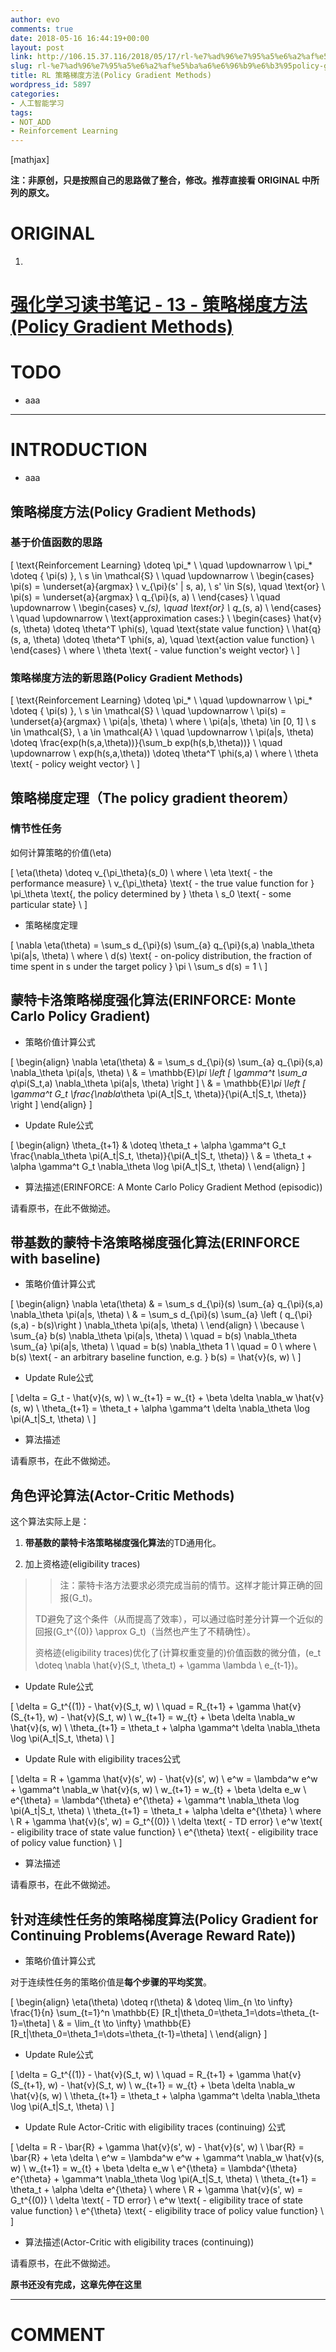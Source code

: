 ```yaml
---
author: evo
comments: true
date: 2018-05-16 16:44:19+00:00
layout: post
link: http://106.15.37.116/2018/05/17/rl-%e7%ad%96%e7%95%a5%e6%a2%af%e5%ba%a6%e6%96%b9%e6%b3%95policy-gradient-methods/
slug: rl-%e7%ad%96%e7%95%a5%e6%a2%af%e5%ba%a6%e6%96%b9%e6%b3%95policy-gradient-methods
title: RL 策略梯度方法(Policy Gradient Methods)
wordpress_id: 5897
categories:
- 人工智能学习
tags:
- NOT_ADD
- Reinforcement Learning
---
```


<!-- more -->

[mathjax]

**注：非原创，只是按照自己的思路做了整合，修改。推荐直接看 ORIGINAL 中所列的原文。**


# ORIGINAL





 	
  1. 


# [强化学习读书笔记 - 13 - 策略梯度方法(Policy Gradient Methods)](http://www.cnblogs.com/steven-yang/p/6624253.html)







# TODO





 	
  * aaa





* * *





# INTRODUCTION





 	
  * aaa











## 策略梯度方法(Policy Gradient Methods)




### 基于价值函数的思路




\[
\text{Reinforcement Learning} \doteq \pi_* \\
\quad \updownarrow \\
\pi_* \doteq \{ \pi(s) \}, \ s \in \mathcal{S} \\
\quad \updownarrow \\
\begin{cases}
\pi(s) = \underset{a}{argmax} \ v_{\pi}(s' | s, a), \ s' \in S(s), \quad \text{or} \\
\pi(s) = \underset{a}{argmax} \ q_{\pi}(s, a) \\
\end{cases} \\
\quad \updownarrow \\
\begin{cases}
v_*(s), \quad \text{or} \\
q_*(s, a) \\
\end{cases} \\
\quad \updownarrow \\
\text{approximation cases:} \\
\begin{cases}
\hat{v}(s, \theta) \doteq \theta^T \phi(s), \quad \text{state value function} \\
\hat{q}(s, a, \theta) \doteq \theta^T \phi(s, a), \quad \text{action value function} \\
\end{cases} \\
where \\
\theta \text{ - value function's weight vector} \\
\]




### 策略梯度方法的新思路(Policy Gradient Methods)




\[
\text{Reinforcement Learning} \doteq \pi_* \\
\quad \updownarrow \\
\pi_* \doteq \{ \pi(s) \}, \ s \in \mathcal{S} \\
\quad \updownarrow \\
\pi(s) = \underset{a}{argmax} \ \pi(a|s, \theta) \\
where \\
\pi(a|s, \theta) \in [0, 1] \\
s \in \mathcal{S}, \ a \in \mathcal{A} \\
\quad \updownarrow \\
\pi(a|s, \theta) \doteq \frac{exp(h(s,a,\theta))}{\sum_b exp(h(s,b,\theta))} \\
\quad \updownarrow \\
exp(h(s,a,\theta)) \doteq \theta^T \phi(s,a) \\
where \\
\theta \text{ - policy weight vector} \\
\]




## 策略梯度定理（The policy gradient theorem）




### 情节性任务




如何计算策略的价值\(\eta\)  

\[
\eta(\theta) \doteq v_{\pi_\theta}(s_0) \\
where \\
\eta \text{ - the performance measure} \\
v_{\pi_\theta} \text{ - the true value function for } \pi_\theta \text{, the policy determined by } \theta \\
s_0 \text{ - some particular state} \\
\]






  * 策略梯度定理  

\[
\nabla \eta(\theta) = \sum_s d_{\pi}(s) \sum_{a} q_{\pi}(s,a) \nabla_\theta \pi(a|s, \theta) \\
where \\
d(s) \text{ - on-policy distribution, the fraction of time spent in s under the target policy } \pi \\
\sum_s d(s) = 1 \\
\]




## 蒙特卡洛策略梯度强化算法(ERINFORCE: Monte Carlo Policy Gradient)






  * 策略价值计算公式  

\[
\begin{align}
\nabla \eta(\theta) 
& = \sum_s d_{\pi}(s) \sum_{a} q_{\pi}(s,a) \nabla_\theta \pi(a|s, \theta) \\
& = \mathbb{E}_\pi \left [ \gamma^t \sum_a q_\pi(S_t,a) \nabla_\theta \pi(a|s, \theta) \right ] \\
& = \mathbb{E}_\pi \left [ \gamma^t G_t \frac{\nabla_\theta \pi(A_t|S_t, \theta)}{\pi(A_t|S_t, \theta)} \right ]
\end{align}
\]



  * Update Rule公式  

\[
\begin{align}
\theta_{t+1} 
& \doteq \theta_t + \alpha \gamma^t G_t \frac{\nabla_\theta \pi(A_t|S_t, \theta)}{\pi(A_t|S_t, \theta)} \\
& = \theta_t + \alpha \gamma^t G_t \nabla_\theta \log \pi(A_t|S_t, \theta) \\
\end{align}
\]



  * 算法描述(ERINFORCE: A Monte Carlo Policy Gradient Method (episodic))  

请看原书，在此不做拗述。





## 带基数的蒙特卡洛策略梯度强化算法(ERINFORCE with baseline)






  * 策略价值计算公式  

\[
\begin{align}
\nabla \eta(\theta) 
& = \sum_s d_{\pi}(s) \sum_{a} q_{\pi}(s,a) \nabla_\theta \pi(a|s, \theta) \\
& = \sum_s d_{\pi}(s) \sum_{a} \left ( q_{\pi}(s,a) - b(s)\right ) \nabla_\theta \pi(a|s, \theta) \\
\end{align} \\
\because \\
\sum_{a} b(s) \nabla_\theta \pi(a|s, \theta) \\
\quad = b(s) \nabla_\theta \sum_{a} \pi(a|s, \theta) \\
\quad = b(s) \nabla_\theta 1 \\
\quad = 0 \\
where \\
b(s) \text{ - an arbitrary baseline function, e.g. } b(s) = \hat{v}(s, w) \\
\]



  * Update Rule公式  

\[
\delta = G_t - \hat{v}(s, w) \\
w_{t+1} = w_{t} + \beta \delta \nabla_w \hat{v}(s, w) \\
\theta_{t+1} = \theta_t + \alpha \gamma^t \delta \nabla_\theta \log \pi(A_t|S_t, \theta) \\
\]



  * 算法描述  

请看原书，在此不做拗述。





## 角色评论算法(Actor-Critic Methods)




这个算法实际上是：






  1. **带基数的蒙特卡洛策略梯度强化算法**的TD通用化。


  2. 加上资格迹(eligibility traces)




<blockquote>

> 
> 注：蒙特卡洛方法要求必须完成当前的情节。这样才能计算正确的回报\(G_t\)。  

TD避免了这个条件（从而提高了效率），可以通过临时差分计算一个近似的回报\(G_t^{(0)} \approx G_t\)（当然也产生了不精确性）。  

资格迹(eligibility traces)优化了(计算权重变量的)价值函数的微分值，\(e_t \doteq \nabla \hat{v}(S_t, \theta_t) + \gamma \lambda \ e_{t-1}\)。
> 
> 
</blockquote>






  * Update Rule公式  

\[
\delta = G_t^{(1)} - \hat{v}(S_t, w) \\
\quad = R_{t+1} + \gamma \hat{v}(S_{t+1}, w) - \hat{v}(S_t, w) \\
w_{t+1} = w_{t} + \beta \delta \nabla_w \hat{v}(s, w) \\
\theta_{t+1} = \theta_t + \alpha \gamma^t \delta \nabla_\theta \log \pi(A_t|S_t, \theta) \\
\]



  * Update Rule with eligibility traces公式  

\[
\delta = R + \gamma \hat{v}(s', w) - \hat{v}(s', w) \\
e^w = \lambda^w e^w + \gamma^t \nabla_w \hat{v}(s, w) \\
w_{t+1} = w_{t} + \beta \delta e_w \\
e^{\theta} = \lambda^{\theta} e^{\theta} + \gamma^t \nabla_\theta \log \pi(A_t|S_t, \theta)  \\
\theta_{t+1} = \theta_t + \alpha \delta e^{\theta} \\
where \\
R + \gamma \hat{v}(s', w) = G_t^{(0)} \\
\delta \text{ - TD error} \\
e^w \text{ - eligibility trace of state value function} \\
e^{\theta} \text{ - eligibility trace of policy value function} \\
\]



  * 算法描述  

请看原书，在此不做拗述。





## 针对连续性任务的策略梯度算法(Policy Gradient for Continuing Problems(Average Reward Rate))






  * 策略价值计算公式  

对于连续性任务的策略价值是**每个步骤的平均奖赏**。  

\[
\begin{align}
\eta(\theta) \doteq r(\theta)
& \doteq \lim_{n \to \infty} \frac{1}{n} \sum_{t=1}^n \mathbb{E} [R_t|\theta_0=\theta_1=\dots=\theta_{t-1}=\theta] \\
& = \lim_{t \to \infty} \mathbb{E} [R_t|\theta_0=\theta_1=\dots=\theta_{t-1}=\theta] \\
\end{align}
\]



  * Update Rule公式  

\[
\delta = G_t^{(1)} - \hat{v}(S_t, w) \\
\quad = R_{t+1} + \gamma \hat{v}(S_{t+1}, w) - \hat{v}(S_t, w) \\
w_{t+1} = w_{t} + \beta \delta \nabla_w \hat{v}(s, w) \\
\theta_{t+1} = \theta_t + \alpha \gamma^t \delta \nabla_\theta \log \pi(A_t|S_t, \theta) \\
\]



  * Update Rule Actor-Critic with eligibility traces (continuing) 公式  

\[
\delta = R - \bar{R} + \gamma \hat{v}(s', w) - \hat{v}(s', w) \\
\bar{R} = \bar{R} + \eta \delta  \\
e^w = \lambda^w e^w + \gamma^t \nabla_w \hat{v}(s, w) \\
w_{t+1} = w_{t} + \beta \delta e_w \\
e^{\theta} = \lambda^{\theta} e^{\theta} + \gamma^t \nabla_\theta \log \pi(A_t|S_t, \theta)  \\
\theta_{t+1} = \theta_t + \alpha \delta e^{\theta} \\
where \\
R + \gamma \hat{v}(s', w) = G_t^{(0)} \\
\delta \text{ - TD error} \\
e^w \text{ - eligibility trace of state value function} \\
e^{\theta} \text{ - eligibility trace of policy value function} \\
\]



  * 算法描述(Actor-Critic with eligibility traces (continuing))  

请看原书，在此不做拗述。  

**原书还没有完成，这章先停在这里**




















* * *





# COMMENT



